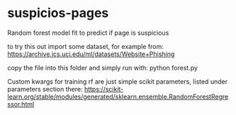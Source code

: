 # suspicios-pages
Random forest model fit to predict if page is suspicious

to try this out import some dataset, for example from:
https://archive.ics.uci.edu/ml/datasets/Website+Phishing

copy the file into this folder and simply run with:
python forest.py

Custom kwargs for training rf are just simple scikit parameters,
listed under parameters section there:
https://scikit-learn.org/stable/modules/generated/sklearn.ensemble.RandomForestRegressor.html
